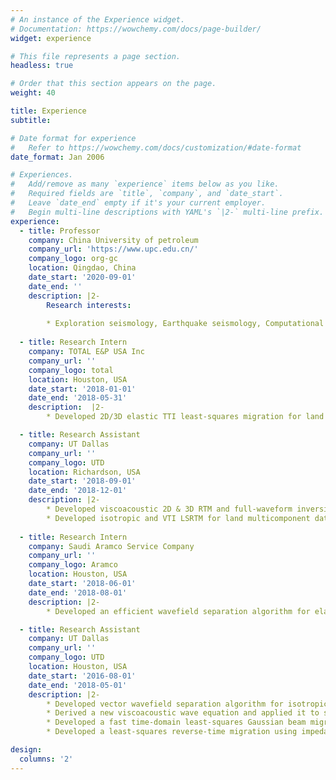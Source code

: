 ```yaml
---
# An instance of the Experience widget.
# Documentation: https://wowchemy.com/docs/page-builder/
widget: experience

# This file represents a page section.
headless: true

# Order that this section appears on the page.
weight: 40

title: Experience
subtitle:

# Date format for experience
#   Refer to https://wowchemy.com/docs/customization/#date-format
date_format: Jan 2006

# Experiences.
#   Add/remove as many `experience` items below as you like.
#   Required fields are `title`, `company`, and `date_start`.
#   Leave `date_end` empty if it's your current employer.
#   Begin multi-line descriptions with YAML's `|2-` multi-line prefix.
experience:
  - title: Professor
    company: China University of petroleum
    company_url: 'https://www.upc.edu.cn/'
    company_logo: org-gc
    location: Qingdao, China
    date_start: '2020-09-01'
    date_end: ''
    description: |2-
        Research interests:
        
        * Exploration seismology, Earthquake seismology, Computational seismology
        
  - title: Research Intern
    company: TOTAL E&P USA Inc
    company_url: ''
    company_logo: total
    location: Houston, USA
    date_start: '2018-01-01'
    date_end: '2018-05-31'
    description:  |2-
        * Developed 2D/3D elastic TTI least-squares migration for land multicomponent and marine streamer data

  - title: Research Assistant
    company: UT Dallas
    company_url: ''
    company_logo: UTD
    location: Richardson, USA
    date_start: '2018-09-01'
    date_end: '2018-12-01'
    description: |2-        
        * Developed viscoacoustic 2D & 3D RTM and full-waveform inversion
        * Developed isotropic and VTI LSRTM for land multicomponent data
  
  - title: Research Intern
    company: Saudi Aramco Service Company
    company_url: ''
    company_logo: Aramco
    location: Houston, USA
    date_start: '2018-06-01'
    date_end: '2018-08-01'
    description: |2-
        * Developed an efficient wavefield separation algorithm for elastic VTI and TTI media

  - title: Research Assistant
    company: UT Dallas
    company_url: ''
    company_logo: UTD
    location: Houston, USA
    date_start: '2016-08-01'
    date_end: '2018-05-01'
    description: |2-
        * Developed vector wavefield separation algorithm for isotropic elastic RTM
        * Derived a new viscoacoustic wave equation and applied it to seismic modeling
        * Developed a fast time-domain least-squares Gaussian beam migration
        * Developed a least-squares reverse-time migration using impedance kernel

design:
  columns: '2'
---
```

